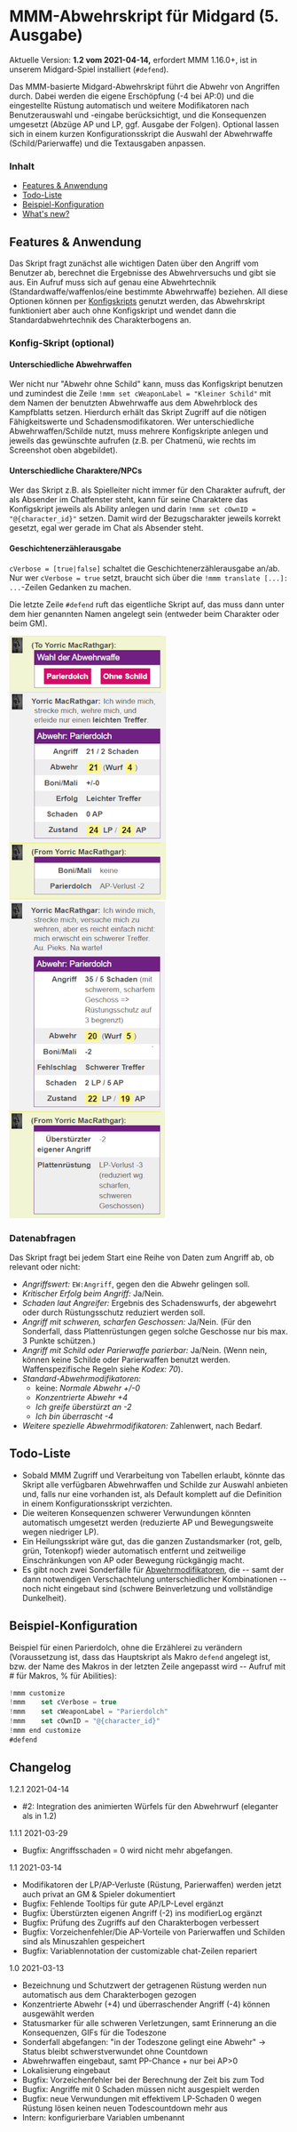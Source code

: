 # MMM-Abwehrskript für Midgard (5. Ausgabe)

Aktuelle Version: **1.2 vom 2021-04-14,** erfordert MMM 1.16.0+, ist in unserem Midgard-Spiel installiert (`#defend`).

Das MMM-basierte Midgard-Abwehrskript führt die Abwehr von Angriffen durch. Dabei werden die eigene Erschöpfung (-4 bei AP:0) und die eingestellte Rüstung automatisch und weitere Modifikatoren nach Benutzerauswahl und -eingabe berücksichtigt, und die Konsequenzen umgesetzt (Abzüge AP und LP, ggf. Ausgabe der Folgen). Optional lassen sich in einem kurzen Konfigurationsskript die Auswahl der Abwehrwaffe (Schild/Parierwaffe) und die Textausgaben anpassen.

### Inhalt

- [Features & Anwendung](#features--anwendung)
- [Todo-Liste](#todo-liste)
- [Beispiel-Konfiguration](#beispiel-konfiguration)
- [What's new?](#changelog)


## Features & Anwendung

Das Skript fragt zunächst alle wichtigen Daten über den Angriff vom Benutzer ab, berechnet die Ergebnisse des Abwehrversuchs und gibt sie aus. Ein Aufruf muss sich auf genau eine Abwehrtechnik (Standardwaffe/waffenlos/eine bestimmte Abwehrwaffe) beziehen. All diese Optionen können per [Konfigskripts](#konfig-skript-optional) genutzt werden, das Abwehrskript funktioniert aber auch ohne Konfigskript und wendet dann die Standardabwehrtechnik des Charakterbogens an.

### Konfig-Skript (optional)

#### Unterschiedliche Abwehrwaffen

Wer nicht nur "Abwehr ohne Schild" kann, muss das Konfigskript benutzen und zumindest die Zeile `!mmm set cWeaponLabel = "Kleiner Schild"` mit dem Namen der benutzten Abwehrwaffe aus dem Abwehrblock des Kampfblatts setzen. Hierdurch erhält das Skript Zugriff auf die nötigen Fähigkeitswerte und Schadensmodifikatoren. Wer unterschiedliche Abwehrwaffen/Schilde nutzt, muss mehrere Konfigskripte anlegen und jeweils das gewünschte aufrufen (z.B. per Chatmenü, wie rechts im Screenshot oben abgebildet).

#### Unterschiedliche Charaktere/NPCs

Wer das Skript z.B. als Spielleiter nicht immer für den Charakter aufruft, der als Absender im Chatfenster steht, kann für seine Charaktere das Konfigskript jeweils als Ability anlegen und darin `!mmm set cOwnID = "@{character_id}"` setzen. Damit wird der Bezugscharakter jeweils korrekt gesetzt, egal wer gerade im Chat als Absender steht.

#### Geschichtenerzählerausgabe

`cVerbose = [true|false]` schaltet die Geschichtenerzählerausgabe an/ab. Nur wer `cVerbose = true` setzt, braucht sich über die `!mmm translate [...]: ...`-Zeilen Gedanken zu machen.

Die letzte Zeile `#defend` ruft das eigentliche Skript auf, das muss dann unter dem hier genannten Namen angelegt sein (entweder beim Charakter oder beim GM).

![Screenshot](mmm-defense-1.1-mit-chatmenue.png)
![Screenshot](mmm-defense-1.1-plattenruestung-neu.png)

### Datenabfragen

Das Skript fragt bei jedem Start eine Reihe von Daten zum Angriff ab, ob relevant oder nicht:
- *Angriffswert:* `EW:Angriff`, gegen den die Abwehr gelingen soll.
- *Kritischer Erfolg beim Angriff:* Ja/Nein.
- *Schaden laut Angreifer:* Ergebnis des Schadenswurfs, der abgewehrt oder durch Rüstungsschutz reduziert werden soll.
- *Angriff mit schweren, scharfen Geschossen:* Ja/Nein. (Für den Sonderfall, dass Plattenrüstungen gegen solche Geschosse nur bis max. 3 Punkte schützen.)
- *Angriff mit Schild oder Parierwaffe parierbar:* Ja/Nein. (Wenn nein, können keine Schilde oder Parierwaffen benutzt werden. Waffenspezifische Regeln siehe *Kodex: 70*).
- *Standard-Abwehrmodifikatoren:*
  -  keine: *Normale Abwehr +/-0*
  - *Konzentrierte Abwehr +4*
  - *Ich greife überstürzt an -2*
  - *Ich bin überrascht -4*
- *Weitere spezielle Abwehrmodifikatoren:* Zahlenwert, nach Bedarf.

## Todo-Liste

- Sobald MMM Zugriff und Verarbeitung von Tabellen erlaubt, könnte das Skript alle verfügbaren Abwehrwaffen und Schilde zur Auswahl anbieten und, falls nur eine vorhanden ist, als Default komplett auf die Definition in einem Konfigurationsskript verzichten.
- Die weiteren Konsequenzen schwerer Verwundungen könnten automatisch umgesetzt werden (reduzierte AP und Bewegungsweite wegen niedriger LP).
- Ein Heilungsskript wäre gut, das die ganzen Zustandsmarker (rot, gelb, grün, Totenkopf) wieder automatisch entfernt und zeitweilige Einschränkungen von AP oder Bewegung rückgängig macht.
- Es gibt noch zwei Sonderfälle für [Abwehrmodifikatoren](https://midgard.alienn.net/doku.php?id=abwehr_nahkampf_boni_und_malusse), die -- samt der dann notwendigen Verschachtelung unterschiedlicher Kombinationen -- noch nicht eingebaut sind (schwere Beinverletzung und vollständige Dunkelheit).

## Beispiel-Konfiguration

Beispiel für einen Parierdolch, ohne die Erzählerei zu verändern (Voraussetzung ist, dass das Hauptskript als Makro `defend` angelegt ist, bzw. der Name des Makros in der letzten Zeile angepasst wird -- Aufruf mit # für Makros, % für Abilities):

```javascript
!mmm customize
!mmm    set cVerbose = true
!mmm    set cWeaponLabel = "Parierdolch"
!mmm    set cOwnID = "@{character_id}"
!mmm end customize
#defend
```

## Changelog

1.2.1 2021-04-14

- #2: Integration des animierten Würfels für den Abwehrwurf (eleganter als in 1.2)

1.1.1 2021-03-29

- Bugfix: Angriffsschaden = 0 wird nicht mehr abgefangen.

1.1 2021-03-14

- Modifikatoren der LP/AP-Verluste (Rüstung, Parierwaffen) werden jetzt auch privat an GM & Spieler dokumentiert
- Bugfix: Fehlende Tooltips für gute AP/LP-Level ergänzt
- Bugfix: Überstürzten eigenen Angriff (-2) ins modifierLog ergänzt
- Bugfix: Prüfung des Zugriffs auf den Charakterbogen verbessert
- Bugfix: Vorzeichenfehler/Die AP-Vorteile von Parierwaffen und Schilden sind als Minuszahlen gespeichert
- Bugfix: Variablennotation der customizable chat-Zeilen repariert

1.0 2021-03-13

- Bezeichnung und Schutzwert der getragenen Rüstung werden nun automatisch aus dem Charakterbogen gezogen
- Konzentrierte Abwehr (+4) und überraschender Angriff (-4) können ausgewählt werden
- Statusmarker für alle schweren Verletzungen, samt Erinnerung an die Konsequenzen, GIFs für die Todeszone
- Sonderfall abgefangen: "in der Todeszone gelingt eine Abwehr" -> Status bleibt schwerstverwundet ohne Countdown
- Abwehrwaffen eingebaut, samt PP-Chance + nur bei AP>0
- Lokalisierung eingebaut
- Bugfix: Vorzeichenfehler bei der Berechnung der Zeit bis zum Tod
- Bugfix: Angriffe mit 0 Schaden müssen nicht ausgespielt werden
- Bugfix: neue Verwundungen mit effektivem LP-Schaden 0 wegen Rüstung lösen keinen neuen Todescountdown mehr aus
- Intern: konfigurierbare Variablen umbenannt
